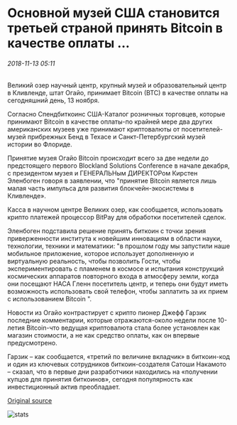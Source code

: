# Основной музей США становится третьей страной принять Bitcoin в качестве оплаты ...

###### 2018-11-13 05:11

Великий озер научный центр, крупный музей и образовательный центр в Кливленде, штат Огайо, принимает Bitcoin (BTC) в качестве оплаты на сегодняшний день, 13 ноября.

Согласно Спендбиткоинс США-Каталог розничных торговцев, которые принимают Bitcoin в качестве оплаты-по крайней мере два других американских музеев уже принимают криптовалюты от посетителей-музей прибрежных Бенд в Техасе и Санкт-Петербургский музей истории во Флориде.

Принятие музея Огайо Bitcoin происходит всего за две недели до предстоящего первого Blockland Solutions Conference в начале декабря, с президентом музея и ГЕНЕРАЛЬНым ДИРЕКТОРом Кирстен Эленбоген говоря в заявлении, что "принятие Bitcoin является лишь малая часть импульса для развития блокчейн-экосистемы в Кливленде».

Касса в научном центре Великих озер, как сообщается, использовать крипто платежей процессор BitPay для обработки посетителей сделок.

Эленбоген подставила решение принять биткоин с точки зрения приверженности института к новейшим инновациям в области науки, технологии, техники и математики: "в прошлом году мы запустили наше мобильное приложение, которое использует дополненную и виртуальную реальность, чтобы позволить Гости, чтобы экспериментировать с пламенем в космосе и испытания конструкций космических аппаратов повторного входа в атмосферу земли, когда они посещают НАСА Гленн посетитель центр, и теперь они будут иметь возможность использовать свой телефон, чтобы заплатить за их прием с использованием Bitcoin ".

Новости из Огайо контрастирует с крипто пионер Джефф Гарзик последние комментарии, которые отражаются-около недели после 10-летия Bitcoin-что ведущая криптовалюта стала более установлен как магазин стоимости, а не как средство оплаты, как он впервые предусмотрено.

Гарзик – как сообщается, «третий по величине вкладчик» в биткоин-код и один из ключевых сотрудников биткоин-создателя Сатоши Накамото – сказал, что в первые дни разработчики находились на «получении купцов для принятия биткоинов», сегодня популярность как инвестиционный актив преобладает.

[Original source](https://cointelegraph.com/news/major-us-museum-becomes-countrys-third-to-accept-bitcoin-as-payment)

![stats](https://c.statcounter.com/11760860/0/a89fa40b/1/ "stats")